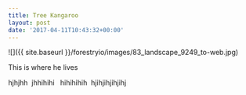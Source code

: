 ```yaml
---
title: Tree Kangaroo
layout: post
date: '2017-04-11T10:43:32+00:00'
---
```



![]({{ site.baseurl }}/forestryio/images/83_landscape_9249_to-web.jpg)



This is where he lives




hjhjhh  jhhihihi   hihihihih  hjihjihjihjihj
